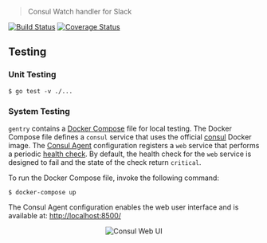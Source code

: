 > Consul Watch handler for Slack

[![Build Status](https://img.shields.io/travis/pennsignals/gentry.svg?style=flat-square)](https://travis-ci.org/pennsignals/gentry) [![Coverage Status](https://img.shields.io/coveralls/github/pennsignals/gentry.svg?style=flat-square)](https://coveralls.io/github/pennsignals/gentry)

## Testing

### Unit Testing

    $ go test -v ./...

### System Testing

`gentry` contains a [Docker Compose](https://github.com/pennsignals/gentry/blob/master/docker-compose.yml) file for local testing. The Docker Compose file defines a `consul` service that uses the official [consul](https://hub.docker.com/_/consul/) Docker image. The [Consul Agent](https://www.consul.io/docs/agent/basics.html) configuration registers a `web` service that performs a periodic [health check](https://www.consul.io/docs/agent/checks.html). By default, the health check for the `web` service is designed to fail and the state of the check return `critical`.

To run the Docker Compose file, invoke the following command:

	$ docker-compose up

The Consul Agent configuration enables the web user interface and is available at: [http://localhost:8500/](http://localhost:8500/)

<p align="center">
    <img src="https://user-images.githubusercontent.com/2184329/32913884-b3ffaad4-cae1-11e7-9435-2e409a1031c1.png" alt="Consul Web UI">
</p>
